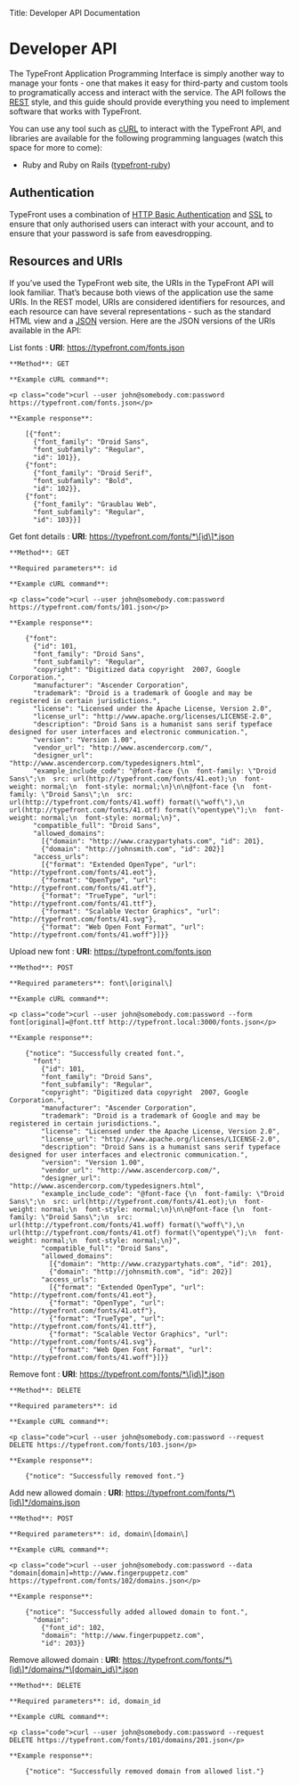 Title: Developer API Documentation

# Developer API

The TypeFront Application Programming Interface is simply another way to
manage your fonts - one that makes it easy for third-party and custom
tools to programatically access and interact with the service.  The API
follows the [REST][rest] style, and this guide should provide everything
you need to implement software that works with TypeFront.

You can use any tool such as [cURL][curl] to interact with the TypeFront
API, and libraries are available for the following programming languages
(watch this space for more to come):

* Ruby and Ruby on Rails ([typefront-ruby][typefront-ruby])

## Authentication

TypeFront uses a combination of [HTTP Basic Authentication][basic-auth]
and [SSL][ssl] to ensure that only authorised users can interact with
your account, and to ensure that your password is safe from
eavesdropping.

## Resources and URIs

If you’ve used the TypeFront web site, the URIs in the TypeFront API
will look familiar. That’s because both views of the application use the
same URIs. In the REST model, URIs are considered identifiers for
resources, and each resource can have several representations - such as
the standard HTML view and a [JSON][json] version. Here are the JSON
versions of the URIs available in the API:

List fonts
:   **URI**: https://typefront.com/fonts.json

    **Method**: GET
  
    **Example cURL command**:

    <p class="code">curl --user john@somebody.com:password https://typefront.com/fonts.json</p>

    **Example response**:

        [{"font": 
          {"font_family": "Droid Sans", 
          "font_subfamily": "Regular", 
          "id": 101}}, 
        {"font": 
          {"font_family": "Droid Serif", 
          "font_subfamily": "Bold", 
          "id": 102}}, 
        {"font": 
          {"font_family": "Graublau Web", 
          "font_subfamily": "Regular", 
          "id": 103}}]

Get font details
:   **URI**: https://typefront.com/fonts/*\[id\]*.json

    **Method**: GET

    **Required parameters**: id
  
    **Example cURL command**:

    <p class="code">curl --user john@somebody.com:password https://typefront.com/fonts/101.json</p>

    **Example response**:

        {"font": 
          {"id": 101,
          "font_family": "Droid Sans", 
          "font_subfamily": "Regular",
          "copyright": "Digitized data copyright  2007, Google Corporation.", 
          "manufacturer": "Ascender Corporation", 
          "trademark": "Droid is a trademark of Google and may be registered in certain jurisdictions.", 
          "license": "Licensed under the Apache License, Version 2.0",
          "license_url": "http://www.apache.org/licenses/LICENSE-2.0", 
          "description": "Droid Sans is a humanist sans serif typeface designed for user interfaces and electronic communication.", 
          "version": "Version 1.00", 
          "vendor_url": "http://www.ascendercorp.com/",
          "designer_url": "http://www.ascendercorp.com/typedesigners.html", 
          "example_include_code": "@font-face {\n  font-family: \"Droid Sans\";\n  src: url(http://typefront.com/fonts/41.eot);\n  font-weight: normal;\n  font-style: normal;\n}\n\n@font-face {\n  font-family: \"Droid Sans\";\n  src: url(http://typefront.com/fonts/41.woff) format(\"woff\"),\n       url(http://typefront.com/fonts/41.otf) format(\"opentype\");\n  font-weight: normal;\n  font-style: normal;\n}", 
          "compatible_full": "Droid Sans",
          "allowed_domains": 
            [{"domain": "http://www.crazypartyhats.com", "id": 201}, 
            {"domain": "http://johnsmith.com", "id": 202}]
          "access_urls": 
            [{"format": "Extended OpenType", "url": "http://typefront.com/fonts/41.eot"}, 
            {"format": "OpenType", "url": "http://typefront.com/fonts/41.otf"}, 
            {"format": "TrueType", "url": "http://typefront.com/fonts/41.ttf"}, 
            {"format": "Scalable Vector Graphics", "url": "http://typefront.com/fonts/41.svg"}, 
            {"format": "Web Open Font Format", "url": "http://typefront.com/fonts/41.woff"}]}}

Upload new font
:   **URI**: https://typefront.com/fonts.json

    **Method**: POST

    **Required parameters**: font\[original\]
  
    **Example cURL command**:

    <p class="code">curl --user john@somebody.com:password --form font[original]=@font.ttf http://typefront.local:3000/fonts.json</p>

    **Example response**:

        {"notice": "Successfully created font.",
          "font": 
            {"id": 101,
            "font_family": "Droid Sans", 
            "font_subfamily": "Regular",
            "copyright": "Digitized data copyright  2007, Google Corporation.", 
            "manufacturer": "Ascender Corporation", 
            "trademark": "Droid is a trademark of Google and may be registered in certain jurisdictions.", 
            "license": "Licensed under the Apache License, Version 2.0",
            "license_url": "http://www.apache.org/licenses/LICENSE-2.0", 
            "description": "Droid Sans is a humanist sans serif typeface designed for user interfaces and electronic communication.", 
            "version": "Version 1.00", 
            "vendor_url": "http://www.ascendercorp.com/",
            "designer_url": "http://www.ascendercorp.com/typedesigners.html", 
            "example_include_code": "@font-face {\n  font-family: \"Droid Sans\";\n  src: url(http://typefront.com/fonts/41.eot);\n  font-weight: normal;\n  font-style: normal;\n}\n\n@font-face {\n  font-family: \"Droid Sans\";\n  src: url(http://typefront.com/fonts/41.woff) format(\"woff\"),\n       url(http://typefront.com/fonts/41.otf) format(\"opentype\");\n  font-weight: normal;\n  font-style: normal;\n}", 
            "compatible_full": "Droid Sans",
            "allowed_domains": 
              [{"domain": "http://www.crazypartyhats.com", "id": 201}, 
              {"domain": "http://johnsmith.com", "id": 202}]
            "access_urls": 
              [{"format": "Extended OpenType", "url": "http://typefront.com/fonts/41.eot"}, 
              {"format": "OpenType", "url": "http://typefront.com/fonts/41.otf"}, 
              {"format": "TrueType", "url": "http://typefront.com/fonts/41.ttf"}, 
              {"format": "Scalable Vector Graphics", "url": "http://typefront.com/fonts/41.svg"}, 
              {"format": "Web Open Font Format", "url": "http://typefront.com/fonts/41.woff"}]}}

Remove font
:   **URI**: https://typefront.com/fonts/*\[id\]*.json

    **Method**: DELETE

    **Required parameters**: id
  
    **Example cURL command**:

    <p class="code">curl --user john@somebody.com:password --request DELETE https://typefront.com/fonts/103.json</p>

    **Example response**:

        {"notice": "Successfully removed font."}

Add new allowed domain
:   **URI**: https://typefront.com/fonts/*\[id\]*/domains.json

    **Method**: POST

    **Required parameters**: id, domain\[domain\]
  
    **Example cURL command**:

    <p class="code">curl --user john@somebody.com:password --data "domain[domain]=http://www.fingerpuppetz.com" https://typefront.com/fonts/102/domains.json</p>

    **Example response**:

        {"notice": "Successfully added allowed domain to font.", 
          "domain": 
            {"font_id": 102, 
            "domain": "http://www.fingerpuppetz.com", 
            "id": 203}}

Remove allowed domain
:   **URI**: https://typefront.com/fonts/*\[id\]*/domains/*\[domain_id\]*.json

    **Method**: DELETE

    **Required parameters**: id, domain_id
  
    **Example cURL command**:

    <p class="code">curl --user john@somebody.com:password --request DELETE https://typefront.com/fonts/101/domains/201.json</p>

    **Example response**:

        {"notice": "Successfully removed domain from allowed list."}

[rest]: http://en.wikipedia.org/wiki/Representational_State_Transfer
[curl]: http://curl.haxx.se/
[typefront-ruby]: http://github.com/smallspark/typefront-ruby
[basic-auth]: http://en.wikipedia.org/wiki/Basic_access_authentication
[ssl]: http://en.wikipedia.org/wiki/Transport_Layer_Security
[json]: http://en.wikipedia.org/wiki/JSON
